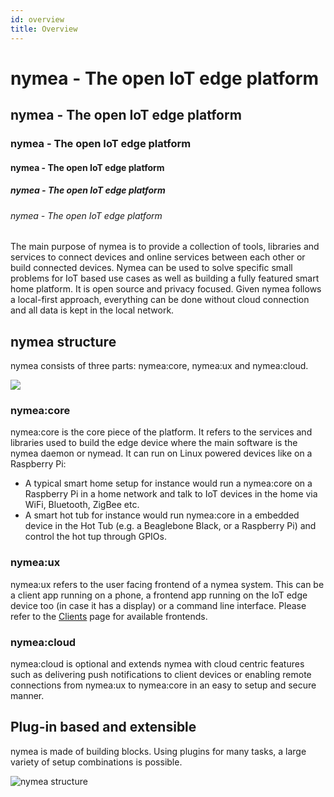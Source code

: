 ```yaml
---
id: overview
title: Overview
---
```


# nymea - The open IoT edge platform
## nymea - The open IoT edge platform
### nymea - The open IoT edge platform
#### nymea - The open IoT edge platform
##### nymea - The open IoT edge platform
###### nymea - The open IoT edge platform

The main purpose of nymea is to provide a collection of tools, libraries and services to connect devices and online services between each other or build connected devices.
Nymea can be used to solve specific small problems for IoT based use cases as well as building a fully featured smart home platform. It is open source and privacy focused. Given nymea follows a local-first approach, everything can be done without cloud connection and all data is kept in the local network.

## nymea structure

nymea consists of three parts: nymea:core, nymea:ux and nymea:cloud.


![](/img/nymea-overview.svg)

### nymea:core

nymea:core is the core piece of the platform. It refers to the services and libraries used to build the edge device where the main software is the nymea daemon or nymead. It can run on Linux powered 
devices like on a Raspberry Pi:

  * A typical smart home setup for instance would run a nymea:core on a Raspberry Pi in a home network and talk to IoT devices in the home via WiFi, Bluetooth, ZigBee etc.
  * A smart hot tub for instance would run nymea:core in a embedded device in the Hot Tub (e.g. a Beaglebone Black, or a Raspberry Pi) and control the hot tup through GPIOs.

### nymea:ux

nymea:ux refers to the user facing frontend of a nymea system. This can be a client app running on a phone, a frontend app running on the IoT edge device too (in case it has a display) or a command line interface. Please refer to the [Clients](https://nymea.io/en/wiki/nymea/master/clients) page for available frontends.

### nymea:cloud

nymea:cloud is optional and extends nymea with cloud centric features such as delivering push notifications to client devices or enabling remote connections from nymea:ux to nymea:core in an easy to setup and secure manner.

## Plug-in based and extensible

nymea is made of building blocks. Using plugins for many tasks, a large variety of setup combinations is possible.

![nymea structure](https://raw.githubusercontent.com/guh/nymea-wiki/master/docs/en/images/home-stack.png)

